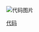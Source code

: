 
![代码图片](https://s3.cn-north-1.amazonaws.com.cn/tws-upload/images/1548815980343-8826c904-90ea-4efd-9b5d-408e87bedaca.png)

[代码](https://paste.ubuntu.com/p/dgpSfHwMnb/)